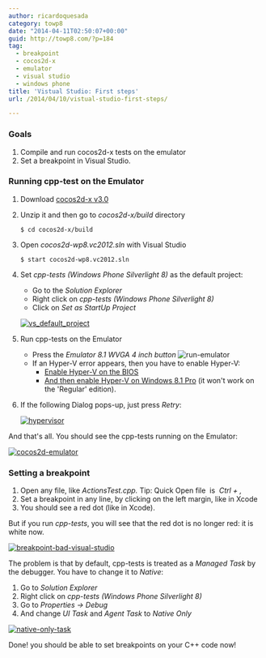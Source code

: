 ```yaml
---
author: ricardoquesada
category: towp8
date: "2014-04-11T02:50:07+00:00"
guid: http://towp8.com/?p=184
tag:
  - breakpoint
  - cocos2d-x
  - emulator
  - visual studio
  - windows phone
title: 'Vistual Studio: First steps'
url: /2014/04/10/vistual-studio-first-steps/

---
```

### Goals

1. Compile and run cocos2d-x tests on the emulator
1. Set a breakpoint in Visual Studio.

### Running cpp-test on the Emulator

1. Download [cocos2d-x v3.0](http://www.cocos2d-x.org/download)
2. Unzip it and then go to _cocos2d-x/build_ directory

    ```shell
    $ cd cocos2d-x/build
    ```
3. Open _cocos2d-wp8.vc2012.sln_ with Visual Studio

    ```shell
    $ start cocos2d-wp8.vc2012.sln
    ```

4. Set _cpp-tests (Windows Phone Silverlight 8)_ as the default project:
   - Go to the _Solution Explorer_
   - Right click on _cpp-tests (Windows Phone Silverlight 8)_
   - Click on _Set as StartUp Project_

   [![vs_default_project](/wp-content/uploads/2014/04/vs_default_project.png?w=676)](/wp-content/uploads/2014/04/vs_default_project.png)

5. Run cpp-tests on the Emulator
   - Press the _Emulator 8.1 WVGA 4 inch button_
     ![run-emulator](/wp-content/uploads/2014/04/run-emulator.png?w=529)
   - If an Hyper-V error appears, then you have to enable Hyper-V:
     - [Enable Hyper-V on the BIOS](http://msdn.microsoft.com/en-us/library/windowsphone/develop/jj863509%28v=vs.105%29.aspx)
     - [And then enable Hyper-V on Windows 8.1 Pro](http://windows.microsoft.com/en-us/windows-8/hyper-v-run-virtual-machines) (it won't work on the 'Regular' edition).

6. If the following Dialog pops-up, just press _Retry_:

   [![hypervisor](/wp-content/uploads/2014/04/hypervisor.png?w=676)](/wp-content/uploads/2014/04/hypervisor.png)

And that's all. You should see the cpp-tests running on the Emulator:

[![cocos2d-emulator](/wp-content/uploads/2014/04/cocos2d-emulator.png?w=676)](/wp-content/uploads/2014/04/cocos2d-emulator.png)

### Setting a breakpoint

1. Open any file, like _ActionsTest.cpp._ Tip: Quick Open file  is  _Ctrl + ,_
1. Set a breakpoint in any line, by clicking on the left margin, like in Xcode
1. You should see a red dot (like in Xcode).

But if you run _cpp-tests_, you will see that the red dot is no longer red: it is white now.

[![breakpoint-bad-visual-studio](/wp-content/uploads/2014/04/breakpoint-bad-visual-studio.png?w=676)](/wp-content/uploads/2014/04/breakpoint-bad-visual-studio.png)

The problem is that by default, cpp-tests is treated as a _Managed Task_ by the debugger. You have to change it to _Native_:

1. Go to _Solution Explorer_
1. Right click on _cpp-tests (Windows Phone Silverlight 8)_
1. Go to _Properties -> Debug_
1. And change _UI Task_ and _Agent Task_ to _Native Only_

[![native-only-task](/wp-content/uploads/2014/04/native-only-task.png?w=676)](/wp-content/uploads/2014/04/native-only-task.png)

Done! you should be able to set breakpoints on your C++ code now!
